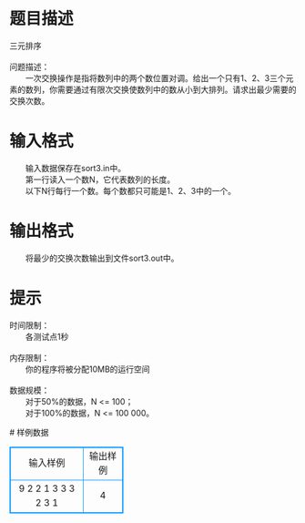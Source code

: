 # 

 
 # 题目描述 
<p>
三元排序<br><br>问题描述：<br>　　一次交换操作是指将数列中的两个数位置对调。给出一个只有1、2、3三个元素的数列，你需要通过有限次交换使数列中的数从小到大排列。请求出最少需要的交换次数。<br></p> 

 
 # 输入格式 
<p>
　　输入数据保存在sort3.in中。<br>　　第一行读入一个数N，它代表数列的长度。<br>　　以下N行每行一个数。每个数都只可能是1、2、3中的一个。<br></p> 

 
 # 输出格式 
<p>
　　将最少的交换次数输出到文件sort3.out中。</p> 

 
 # 提示 
<p>
时间限制：<br>　　各测试点1秒<br><br>内存限制：<br>　　你的程序将被分配10MB的运行空间<br><br>数据规模：<br>　　对于50%的数据，N <= 100；<br>　　对于100%的数据，N <= 100 000。<br></p> 
# 样例数据
<style>
        table,table tr th, table tr td { border:1px solid #0094ff; }
        table { width: 200px; min-height: 25px; line-height: 25px; text-align: center; border-collapse: collapse;}   
    </style>
<table>
	<tr>
		<td>输入样例</td>
		<td>输出样例</td>
	</tr>
<tr><td>9
2
2
1
3
3
3
2
3
1

</td><td>4
</td></tr></table>
